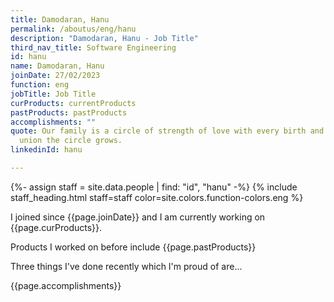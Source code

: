 ```yaml
---
title: Damodaran, Hanu
permalink: /aboutus/eng/hanu
description: "Damodaran, Hanu - Job Title"
third_nav_title: Software Engineering
id: hanu
name: Damodaran, Hanu
joinDate: 27/02/2023
function: eng
jobTitle: Job Title
curProducts: currentProducts
pastProducts: pastProducts
accomplishments: ""
quote: Our family is a circle of strength of love with every birth and every
  union the circle grows.
linkedinId: hanu

---
```


{%- assign staff = site.data.people | find: "id", "hanu" -%}
{% include staff_heading.html staff=staff color=site.colors.function-colors.eng %}

<p>I joined since {{page.joinDate}} and I am currently working on {{page.curProducts}}.</p>

<p>Products I worked on before include {{page.pastProducts}}</p>

<p>Three things I've done recently which I'm proud of are...</p>
{{page.accomplishments}}

